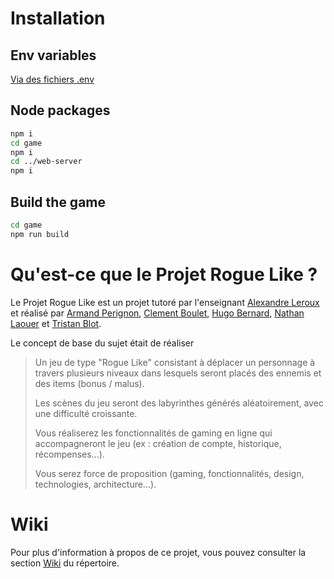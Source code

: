 # Installation

## Env variables

[Via des fichiers .env](web-server/config/README.md)

## Node packages

```bash
npm i
cd game
npm i
cd ../web-server
npm i
```

## Build the game

```bash
cd game
npm run build
```

# Qu'est-ce que le Projet Rogue Like ?

Le Projet Rogue Like est un projet tutoré par l'enseignant [Alexandre Leroux](https://github.com/sherpa1 "Profil Github") et réalisé par [Armand Perignon](https://github.com/HARM-and "Profil Github"), [Clement Boulet](https://github.com/Boulet-Clement "Profil Github"), [Hugo Bernard](https://github.com/Tenebrosful "Profil Github"), [Nathan Laouer](https://github.com/Morphewo "Profil Github") et [Tristan Blot](https://github.com/blot32u "Profil Github").

Le concept de base du sujet était de réaliser 
> Un jeu de type "Rogue Like" consistant à déplacer un personnage à travers
plusieurs niveaux dans lesquels seront placés des ennemis et des items (bonus / malus).
>
> Les scènes du jeu seront des labyrinthes générés aléatoirement, avec une difficulté
croissante.
>
> Vous réaliserez les fonctionnalités de gaming en ligne qui accompagneront le jeu (ex :
création de compte, historique, récompenses…).
>
> Vous serez force de proposition (gaming, fonctionnalités, design, technologies,
architecture…).

# Wiki

Pour plus d'information à propos de ce projet, vous pouvez consulter la section [Wiki](../../wiki) du répertoire.
